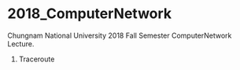 # 2018_ComputerNetwork
Chungnam National University 2018 Fall Semester ComputerNetwork Lecture.

1. Traceroute
